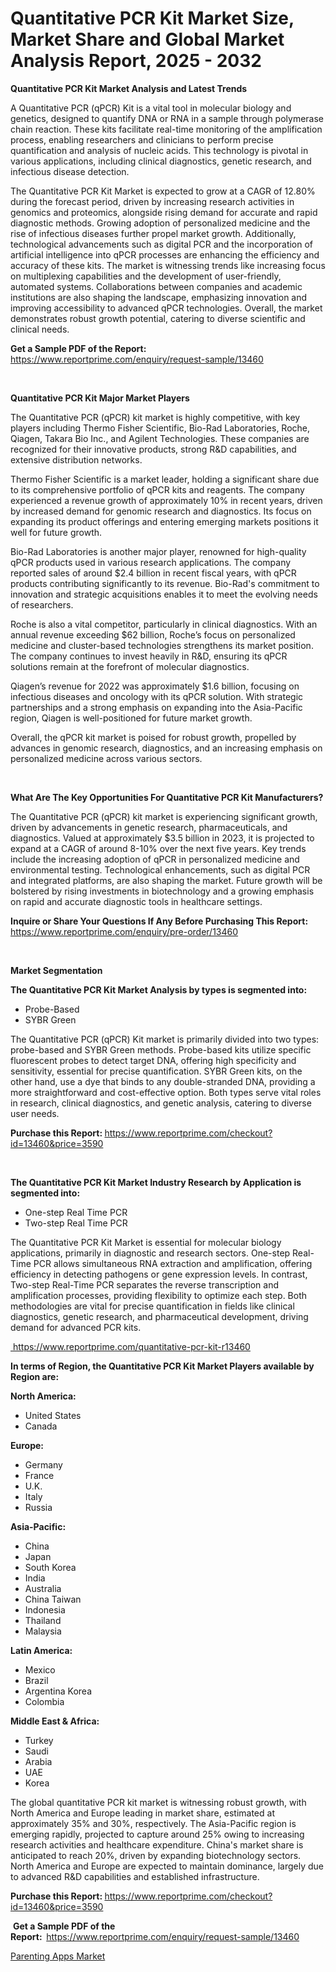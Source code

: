 <p><h1>Quantitative PCR Kit Market Size, Market Share and Global Market Analysis Report, 2025 - 2032</h1></p><p><strong>Quantitative PCR Kit Market Analysis and Latest Trends</strong></p>
<p><p>A Quantitative PCR (qPCR) Kit is a vital tool in molecular biology and genetics, designed to quantify DNA or RNA in a sample through polymerase chain reaction. These kits facilitate real-time monitoring of the amplification process, enabling researchers and clinicians to perform precise quantification and analysis of nucleic acids. This technology is pivotal in various applications, including clinical diagnostics, genetic research, and infectious disease detection.</p><p>The Quantitative PCR Kit Market is expected to grow at a CAGR of 12.80% during the forecast period, driven by increasing research activities in genomics and proteomics, alongside rising demand for accurate and rapid diagnostic methods. Growing adoption of personalized medicine and the rise of infectious diseases further propel market growth. Additionally, technological advancements such as digital PCR and the incorporation of artificial intelligence into qPCR processes are enhancing the efficiency and accuracy of these kits. The market is witnessing trends like increasing focus on multiplexing capabilities and the development of user-friendly, automated systems. Collaborations between companies and academic institutions are also shaping the landscape, emphasizing innovation and improving accessibility to advanced qPCR technologies. Overall, the market demonstrates robust growth potential, catering to diverse scientific and clinical needs.</p></p>
<p><strong>Get a Sample PDF of the Report:&nbsp;</strong> <a href="https://www.reportprime.com/enquiry/request-sample/13460?utm_campaign=2724&utm_medium=2&utm_source=Github&utm_content=ia&utm_term=20032025&utm_id=quantitative-pcr-kit">https://www.reportprime.com/enquiry/request-sample/13460</a></p>
<p>&nbsp;</p>
<p><strong>Quantitative PCR Kit Major Market Players</strong></p>
<p><p>The Quantitative PCR (qPCR) kit market is highly competitive, with key players including Thermo Fisher Scientific, Bio-Rad Laboratories, Roche, Qiagen, Takara Bio Inc., and Agilent Technologies. These companies are recognized for their innovative products, strong R&D capabilities, and extensive distribution networks.</p><p>Thermo Fisher Scientific is a market leader, holding a significant share due to its comprehensive portfolio of qPCR kits and reagents. The company experienced a revenue growth of approximately 10% in recent years, driven by increased demand for genomic research and diagnostics. Its focus on expanding its product offerings and entering emerging markets positions it well for future growth.</p><p>Bio-Rad Laboratories is another major player, renowned for high-quality qPCR products used in various research applications. The company reported sales of around $2.4 billion in recent fiscal years, with qPCR products contributing significantly to its revenue. Bio-Rad's commitment to innovation and strategic acquisitions enables it to meet the evolving needs of researchers.</p><p>Roche is also a vital competitor, particularly in clinical diagnostics. With an annual revenue exceeding $62 billion, Roche’s focus on personalized medicine and cluster-based technologies strengthens its market position. The company continues to invest heavily in R&D, ensuring its qPCR solutions remain at the forefront of molecular diagnostics.</p><p>Qiagen’s revenue for 2022 was approximately $1.6 billion, focusing on infectious diseases and oncology with its qPCR solution. With strategic partnerships and a strong emphasis on expanding into the Asia-Pacific region, Qiagen is well-positioned for future market growth.</p><p>Overall, the qPCR kit market is poised for robust growth, propelled by advances in genomic research, diagnostics, and an increasing emphasis on personalized medicine across various sectors.</p></p>
<p>&nbsp;</p>
<p><strong>What Are The Key Opportunities For Quantitative PCR Kit Manufacturers?</strong></p>
<p><p>The Quantitative PCR (qPCR) kit market is experiencing significant growth, driven by advancements in genetic research, pharmaceuticals, and diagnostics. Valued at approximately $3.5 billion in 2023, it is projected to expand at a CAGR of around 8-10% over the next five years. Key trends include the increasing adoption of qPCR in personalized medicine and environmental testing. Technological enhancements, such as digital PCR and integrated platforms, are also shaping the market. Future growth will be bolstered by rising investments in biotechnology and a growing emphasis on rapid and accurate diagnostic tools in healthcare settings.</p></p>
<p><strong>Inquire or Share Your Questions If Any Before Purchasing This Report:</strong> <a href="https://www.reportprime.com/enquiry/pre-order/13460?utm_campaign=2724&utm_medium=2&utm_source=Github&utm_content=ia&utm_term=20032025&utm_id=quantitative-pcr-kit">https://www.reportprime.com/enquiry/pre-order/13460</a></p>
<p>&nbsp;</p>
<p><strong>Market Segmentation</strong></p>
<p><strong>The Quantitative PCR Kit Market Analysis by types is segmented into:</strong></p>
<p><ul><li>Probe-Based</li><li>SYBR Green</li></ul></p>
<p><p>The Quantitative PCR (qPCR) Kit market is primarily divided into two types: probe-based and SYBR Green methods. Probe-based kits utilize specific fluorescent probes to detect target DNA, offering high specificity and sensitivity, essential for precise quantification. SYBR Green kits, on the other hand, use a dye that binds to any double-stranded DNA, providing a more straightforward and cost-effective option. Both types serve vital roles in research, clinical diagnostics, and genetic analysis, catering to diverse user needs.</p></p>
<p><strong>Purchase this Report:&nbsp;</strong><a href="https://www.reportprime.com/checkout?id=13460&price=3590&utm_campaign=2724&utm_medium=2&utm_source=Github&utm_content=ia&utm_term=20032025&utm_id=quantitative-pcr-kit">https://www.reportprime.com/checkout?id=13460&price=3590</a></p>
<p>&nbsp;</p>
<p><strong>The Quantitative PCR Kit Market Industry Research by Application is segmented into:</strong></p>
<p><ul><li>One-step Real Time PCR</li><li>Two-step Real Time PCR</li></ul></p>
<p><p>The Quantitative PCR Kit Market is essential for molecular biology applications, primarily in diagnostic and research sectors. One-step Real-Time PCR allows simultaneous RNA extraction and amplification, offering efficiency in detecting pathogens or gene expression levels. In contrast, Two-step Real-Time PCR separates the reverse transcription and amplification processes, providing flexibility to optimize each step. Both methodologies are vital for precise quantification in fields like clinical diagnostics, genetic research, and pharmaceutical development, driving demand for advanced PCR kits.</p></p>
<p><a href="https://www.reportprime.com/quantitative-pcr-kit-r13460?utm_campaign=2724&utm_medium=2&utm_source=Github&utm_content=ia&utm_term=20032025&utm_id=quantitative-pcr-kit">&nbsp;https://www.reportprime.com/quantitative-pcr-kit-r13460</a></p>
<p><strong>In terms of Region, the Quantitative PCR Kit Market Players available by Region are:</strong></p>
<p>
    <p> <strong> North America: </strong>
        <ul>
            <li>United States</li>
            <li>Canada</li>
        </ul>
        </p> 
    <p> <strong> Europe: </strong>
        <ul>
            <li>Germany</li>
            <li>France</li>
            <li>U.K.</li>
            <li>Italy</li>
            <li>Russia</li>
        </ul>
        </p> 
    <p> <strong> Asia-Pacific: </strong>
        <ul>
            <li>China</li>
            <li>Japan</li>
            <li>South Korea</li>
            <li>India</li>
            <li>Australia</li>
            <li>China Taiwan</li>
            <li>Indonesia</li>
            <li>Thailand</li>
            <li>Malaysia</li>
        </ul>
        </p> 
    <p> <strong> Latin America: </strong>
        <ul>
            <li>Mexico</li>
            <li>Brazil</li>
            <li>Argentina Korea</li>
            <li>Colombia</li>
        </ul>
        </p> 
    <p> <strong> Middle East & Africa: </strong>
        <ul>
            <li>Turkey</li>
            <li>Saudi</li>
            <li>Arabia</li>
            <li>UAE</li>
            <li>Korea</li>
        </ul>
    </p>
    </p>
<p><p>The global quantitative PCR kit market is witnessing robust growth, with North America and Europe leading in market share, estimated at approximately 35% and 30%, respectively. The Asia-Pacific region is emerging rapidly, projected to capture around 25% owing to increasing research activities and healthcare expenditure. China's market share is anticipated to reach 20%, driven by expanding biotechnology sectors. North America and Europe are expected to maintain dominance, largely due to advanced R&D capabilities and established infrastructure.</p></p>
<p><strong>Purchase this Report: </strong><a href="https://www.reportprime.com/checkout?id=13460&price=3590&utm_campaign=2724&utm_medium=2&utm_source=Github&utm_content=ia&utm_term=20032025&utm_id=quantitative-pcr-kit">https://www.reportprime.com/checkout?id=13460&price=3590</a></p>
<p>&nbsp;<strong>Get a Sample PDF of the Report:&nbsp;&nbsp;</strong><a href="https://www.reportprime.com/enquiry/request-sample/13460?utm_campaign=2724&utm_medium=2&utm_source=Github&utm_content=ia&utm_term=20032025&utm_id=quantitative-pcr-kit">https://www.reportprime.com/enquiry/request-sample/13460</a></p>
<p><strong></strong></p>
<p><p><a href="https://github.com/waverlyam689/Market-Research-Report-List-1/blob/main/parenting-apps-market.md?utm_campaign=2724&utm_medium=2&utm_source=Github&utm_content=ia&utm_term=20032025&utm_id=quantitative-pcr-kit">Parenting Apps Market</a></p></p>